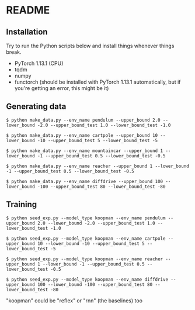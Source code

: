 # README

## Installation
Try to run the Python scripts below and install things whenever things break.
- PyTorch 1.13.1 (CPU)
- tqdm
- numpy
- functorch (should be installed with PyTorch 1.13.1 automatically, but if you're getting an error, this might be it)

## Generating data
`$ python make_data.py --env_name pendulum --upper_bound 2.0 --lower_bound -2.0 --upper_bound_test 1.0 --lower_bound_test -1.0`

`$ python make_data.py --env_name cartpole --upper_bound 10 --lower_bound -10 --upper_bound_test 5 --lower_bound_test -5`

`$ python make_data.py --env_name mountaincar --upper_bound 1 --lower_bound -1 --upper_bound_test 0.5 --lower_bound_test -0.5`

`$ python make_data.py --env_name reacher --upper_bound 1 --lower_bound -1 --upper_bound_test 0.5 --lower_bound_test -0.5`

`$ python make_data.py --env_name diffdrive --upper_bound 100 --lower_bound -100 --upper_bound_test 80 --lower_bound_test -80`

## Training
`$ python seed_exp.py --model_type koopman --env_name pendulum --upper_bound 2.0 --lower_bound -2.0 --upper_bound_test 1.0 --lower_bound_test -1.0`

`$ python seed_exp.py --model_type koopman --env_name cartpole --upper_bound 10 --lower_bound -10 --upper_bound_test 5 --lower_bound_test -5`

`$ python seed_exp.py --model_type koopman --env_name reacher --upper_bound 1 --lower_bound -1 --upper_bound_test 0.5 --lower_bound_test -0.5`

`$ python seed_exp.py --model_type koopman --env_name diffdrive --upper_bound 100 --lower_bound -100 --upper_bound_test 80 --lower_bound_test -80`

"koopman" could be "reflex" or "rnn" (the baselines) too
